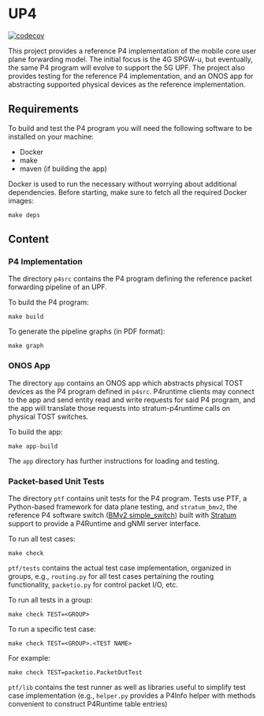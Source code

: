 <!--
SPDX-FileCopyrightText: 2020 Open Networking Foundation <info@opennetworking.org>
SPDX-License-Identifier: LicenseRef-ONF-Member-1.0
-->

# UP4

[![codecov](https://codecov.io/gh/omec-project/up4/branch/master/graph/badge.svg?token=ZJ1RZ6CFXK)](https://codecov.io/gh/omec-project/up4)

This project provides a reference P4 implementation of the mobile core user plane forwarding model. The initial focus is the 4G SPGW-u, but eventually, the same P4 program will evolve to support the 5G UPF.
The project also provides testing for the reference P4 implementation, and an ONOS app for abstracting supported physical devices as the reference implementation.


## Requirements

To build and test the P4 program you will need the following software to be
installed on your machine:

* Docker
* make
* maven (if building the app)

Docker is used to run the necessary without worrying about additional
dependencies. Before starting, make sure to fetch all the required Docker
images:

    make deps

## Content

### P4 Implementation

The directory `p4src` contains the P4 program defining the reference packet
forwarding pipeline of an UPF.

To build the P4 program:

    make build

To generate the pipeline graphs (in PDF format):

    make graph
    
### ONOS App

The directory `app` contains an ONOS app which abstracts physical TOST devices as the P4 program defined in `p4src`.
P4runtime clients may connect to the app and send entity read and write requests for said P4 program, and the app will translate those
requests into stratum-p4runtime calls on physical TOST switches.

To build the app:

    make app-build

The `app` directory has further instructions for loading and testing.

### Packet-based Unit Tests

The directory `ptf` contains unit tests for the P4 program. Tests use PTF, a
Python-based framework for data plane testing, and `stratum_bmv2`, the reference
P4 software switch ([BMv2 simple_switch][bmv2]) built with [Stratum][stratum]
support to provide a P4Runtime and gNMI server interface.

To run all test cases:

    make check

`ptf/tests` contains the actual test case implementation, organized in
groups, e.g., `routing.py` for all test cases pertaining the routing
functionality, `packetio.py` for control packet I/O, etc.

To run all tests in a group:

    make check TEST=<GROUP>

To run a specific test case:

    make check TEST=<GROUP>.<TEST NAME>

For example:

    make check TEST=packetio.PacketOutTest
  
`ptf/lib` contains the test runner as well as libraries useful to simplify
test case implementation (e.g., `helper.py` provides a P4Info helper with
methods convenient to construct P4Runtime table entries)


[bmv2]: https://github.com/p4lang/behavioral-model
[stratum]: https://github.com/stratum/stratum
